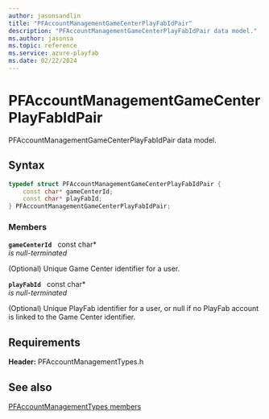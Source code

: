```yaml
---
author: jasonsandlin
title: "PFAccountManagementGameCenterPlayFabIdPair"
description: "PFAccountManagementGameCenterPlayFabIdPair data model."
ms.author: jasonsa
ms.topic: reference
ms.service: azure-playfab
ms.date: 02/22/2024
---
```


# PFAccountManagementGameCenterPlayFabIdPair  

PFAccountManagementGameCenterPlayFabIdPair data model.  

## Syntax  
  
```cpp
typedef struct PFAccountManagementGameCenterPlayFabIdPair {  
    const char* gameCenterId;  
    const char* playFabId;  
} PFAccountManagementGameCenterPlayFabIdPair;  
```
  
### Members  
  
**`gameCenterId`** &nbsp; const char*  
*is null-terminated*  
  
(Optional) Unique Game Center identifier for a user.
  
**`playFabId`** &nbsp; const char*  
*is null-terminated*  
  
(Optional) Unique PlayFab identifier for a user, or null if no PlayFab account is linked to the Game Center identifier.
  
  
## Requirements  
  
**Header:** PFAccountManagementTypes.h
  
## See also  
[PFAccountManagementTypes members](../pfaccountmanagementtypes_members.md)  

  
  
